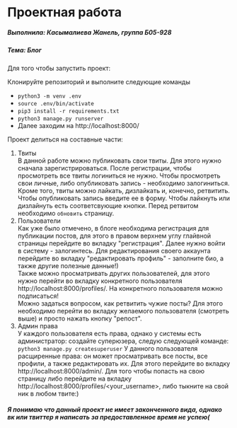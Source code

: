 Проектная работа
==
##### Выполнила: Касымалиева Жанель, группа Б05-928
##### Тема: Блог

Для того чтобы запустить проект:

Клонируйте репозиторий и выполните следующие команды
* `python3 -m venv .env`
* `source .env/bin/activate`
* `pip3 install -r requirements.txt`
* `python3 manage.py runserver`
* Далее заходим на http://localhost:8000/

Проект делиться на составные части:
1. Твиты <br>
В данной работе можно публиковать свои твиты.
Для этого нужно сначала зарегистрироваться. После регистрации, чтобы просмотреть все твиты логиниться не нужно. Чтобы просмотреть свои личные, либо опубликовать запись - необходимо залогиниться. Кроме того, твиты можно лайкать, дизлайкать и, конечно, ретвитить. Чтобы опубликовать запись введите ее в форму. Чтобы лайкнуть или дизлайнуть есть соответсвующие кнопки. Перед ретвитом необходимо `обновить` страницу.
2. Пользователи <br>
Как уже было отмечено, в блоге необходима регистрация для публикации постов, для этого в правом верхнем углу глайвной страницы перейдите во вкладку "регистрация". Далее нужно войти в систему - залогинтесь. Для редактирования своего аккаунта перейдите во вкладку "редактировать профиль" - заполните био, а также другие полезные данные!) <br>
Также можно просматривать других пользователей, для этого нужно перейти во вкладку конкретного пользователя http://localhost:8000/profiles/<username>. На конкретного пользователя можно подписаться!<br>
  Можно задаться вопросом, как ретвитить чужие посты? Для этого необходимо перейти во вкладку желаемого пользователя (смотреть выше) и просто нажать кнопку "репост".
 3. Админ права <br>
 У каждого пользователя есть права, однако у системы есть администратор: создайте суперюзера, следую следующей команде:
 `python3 manage.py createsuperuser`
  У данного пользователя расщиренные права: он может просматривать все посты, все профили, а также редактировать их. Для этого перейдите во вкладку http://localhost:8000/admin/.
Для того чтобы попасть на свою страницу либо перейдите на вкладку http://localhost:8000/profiles/<your_username>, либо тыкните на свой ник в любом твите:)
##### Я понимаю что данный проект не имеет законченного вида, однако вк или твиттер я написать за предоставленное время не успею(
